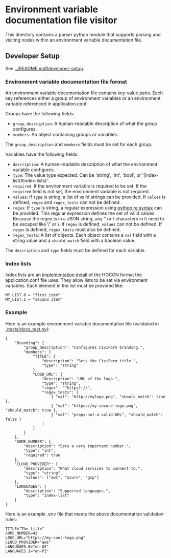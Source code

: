 # Environment variable documentation file visitor

This directory contains a parser python module that supports parsing and
visiting nodes within an environment variable documentation file.

## Developer Setup

See [../README.md#developer-setup](../README.md#developer-setup).

### Environment variable documentation file format

An environment variable documentation file contains key-value pairs. Each key
references either a group of environment variables or an environment variable
referenced in application.conf.

Groups have the following fields:

- `group_description`: A human-readable description of what the group
  configures.
- `members`: An object containing groups or variables.

The `group_description` and `members` fields must be set for each group.

Variables have the following fields:

- `description`: A human-readable description of what the environment variable
  configures.
- `type`: The value type expected. Can be 'string', 'int', 'bool', or
  '[index-list(#index-lists)'.
- `required`: If the environment variable is required to be set. If the
  `required` field is not set, the environment variable is not required.
- `values`: If `type` is string, a list of valid strings can be provided. If
  `values` is defined, `regex` and `regex_tests` can not be defined.
- `regex`: If `type` is string, a regular expression using [python re
  syntax](https://docs.python.org/3/library/re.html#regular-expression-syntax)
  can be provided. This regular expression defines the set of valid values.
  Because the regex is in a JSON string, any " or \ characters in it need to be
  escaped like \\" or \\\. If `regex` is defined, `values` can not be defined.
  If `regex` is defined, `regex_tests` must also be defined.
- `regex_tests`: A list of objects. Each object contains a `val` field with a
  string value and a `should_match` field with a boolean value.

The `description` and `type` fields must be defined for each variable.

### Index lists

Index lists are an [implementation
detail](https://github.com/lightbend/config/blob/main/HOCON.md#conversion-of-numerically-indexed-objects-to-arrays)
of the HOCON format the application.conf file uses. They allow lists to be set
via environment variables. Each element in the list must be provided like:

```
MY_LIST.0 = "first item"
MY_LIST.1 = "second item"
```

### Example

Here is an example environment variable documentation file (validated in
[./tests/docs_test.py](./tests/docs_test.py)):

```env-var-docs-file-example
{
    "Branding": {
        "group_description": "Configures CiviForm branding.",
        "members": {
            "TITLE": {
                "description": "Sets the CiviForm title.",
                "type": "string"
            },
            "LOGO_URL": {
                "description": "URL of the logo.",
                "type": "string",
                "regex": "^https?://",
                "regex_tests": [
                    { "val": "http://mylogo.png", "should_match": true },
                    { "val": "https://my-secure-logo.png", "should_match": true },
                    { "val": "props-not-a-valid-URL", "should_match": false }
                ]
            }
        }
    },
    "SOME_NUMBER": {
        "description": "Sets a very important number.",
        "type": "int",
        "required": true
    },
    "CLOUD_PROVIDER": {
        "description": "What cloud services to connect to.",
        "type": "string",
        "values": ["aws", "azure", "gcp"]
    },
    "LANGUAGES": {
        "description": "Supported languages.",
        "type": "index-list"
    }
}
```

Here is an example .env file that meets the above documentation validation rules:

```
TITLE="The title"
SOME_NUMBER=42
LOGO_URL="https://my-cool-logo.png"
CLOUD_PROVIDER="aws"
LANGUAGES.0="en-US"
LANGUAGES.1="en-PI"
```
